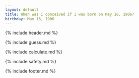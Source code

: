 ```yaml
---
layout: default
title: When was I conceived if I was born on May 16, 1906?
birthday: May 16, 1906
---
```


{% include header.md %}

{% include guess.md %}

{% include calculate.md %}

{% include safety.md %}

{% include footer.md %}



